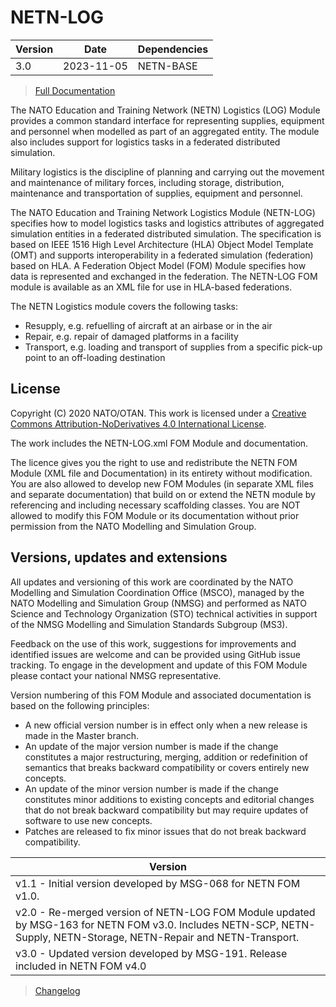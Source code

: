 # NETN-LOG


|Version| Date| Dependencies|
|---|---|---|
|3.0|2023-11-05|NETN-BASE|

> [Full Documentation](NETN-LOG.md)

The NATO Education and Training Network (NETN) Logistics (LOG) Module provides a common standard interface for representing supplies, equipment and personnel when modelled as part of an aggregated entity. The module also includes support for logistics tasks in a federated distributed simulation.

Military logistics is the discipline of planning and carrying out the movement and maintenance of military forces, including storage, distribution, maintenance and transportation of supplies, equipment and personnel.

The NATO Education and Training Network Logistics Module (NETN-LOG) specifies how to model logistics tasks and logistics attributes of aggregated simulation entities in a federated distributed simulation. 
The specification is based on IEEE 1516 High Level Architecture (HLA) Object Model Template (OMT) and supports interoperability in a federated simulation (federation) based on HLA. A Federation Object Model (FOM) Module specifies how data is represented and exchanged in the federation. The NETN-LOG FOM module is available as an XML file for use in HLA-based federations.

The NETN Logistics module covers the following tasks:    
* Resupply, e.g. refuelling of aircraft at an airbase or in the air
* Repair, e.g. repair of damaged platforms in a facility
* Transport, e.g. loading and transport of supplies from a specific pick-up point to an off-loading destination

## License

Copyright (C) 2020 NATO/OTAN. This work is licensed under a [Creative Commons Attribution-NoDerivatives 4.0 International License](LICENCE.md).

The work includes the NETN-LOG.xml FOM Module and documentation.

The licence gives you the right to use and redistribute the NETN FOM Module (XML file and Documentation) in its entirety without modification. You are also allowed to develop new FOM Modules (in separate XML files and separate documentation) that build on or extend the NETN module by referencing and including necessary scaffolding classes. You are NOT allowed to modify this FOM Module or its documentation without prior permission from the NATO Modelling and Simulation Group.

## Versions, updates and extensions

All updates and versioning of this work are coordinated by the NATO Modelling and Simulation Coordination Office (MSCO), managed by the NATO Modelling and Simulation Group (NMSG) and performed as NATO Science and Technology Organization (STO) technical activities in support of the NMSG Modelling and Simulation Standards Subgroup (MS3).

Feedback on the use of this work, suggestions for improvements and identified issues are welcome and can be provided using GitHub issue tracking. To engage in the development and update of this FOM Module please contact your national NMSG representative.

Version numbering of this FOM Module and associated documentation is based on the following principles:

* A new official version number is in effect only when a new release is made in the Master branch.
* An update of the major version number is made if the change constitutes a major restructuring, merging, addition or redefinition of semantics that breaks backward compatibility or covers entirely new concepts.
* An update of the minor version number is made if the change constitutes minor additions to existing concepts and editorial changes that do not break backward compatibility but may require updates of software to use new concepts.
* Patches are released to fix minor issues that do not break backward compatibility.

|Version|
|---|
|v1.1 - Initial version developed by MSG-068 for NETN FOM v1.0. |
|v2.0 - Re-merged version of NETN-LOG FOM Module updated by MSG-163 for NETN FOM v3.0. Includes NETN-SCP, NETN-Supply, NETN-Storage, NETN-Repair and NETN-Transport.|
|v3.0 - Updated version developed by MSG-191. Release included in NETN FOM v4.0|

> [Changelog](changelog.md)


